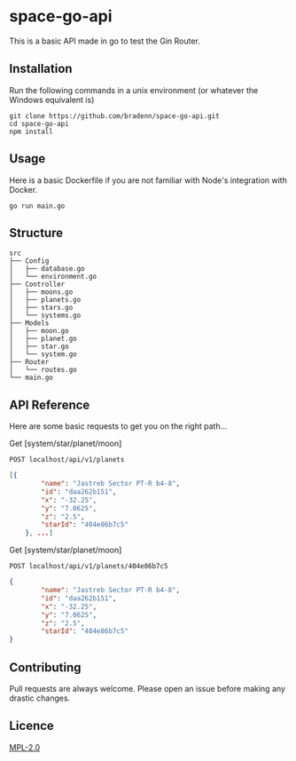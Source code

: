 # space-go-api
This is a basic API made in go to test the Gin Router.

## Installation
Run the following commands in a unix environment (or whatever the Windows equivalent is)
```shell script
git clone https://github.com/bradenn/space-go-api.git
cd space-go-api
npm install
```  
## Usage

Here is a basic Dockerfile if you are not familiar with Node's integration with Docker.
```shell
go run main.go
```

## Structure
```
src
├── Config
│   ├── database.go
│   └── environment.go
├── Controller
│   ├── moons.go
│   ├── planets.go
│   ├── stars.go
│   └── systems.go
├── Models
│   ├── moon.go
│   ├── planet.go
│   ├── star.go
│   └── system.go
├── Router
│   └── routes.go
└── main.go

```
## API Reference
Here are some basic requests to get you on the right path...

Get [system/star/planet/moon]
```http request
POST localhost/api/v1/planets
```
```json
[{
        "name": "Jastreb Sector PT-R b4-8",
        "id": "daa262b151",
        "x": "-32.25",
        "y": "7.0625",
        "z": "2.5",
        "starId": "404e86b7c5"
    }, ...]
```

Get [system/star/planet/moon]
```http request
POST localhost/api/v1/planets/404e86b7c5
```
```json
{
        "name": "Jastreb Sector PT-R b4-8",
        "id": "daa262b151",
        "x": "-32.25",
        "y": "7.0625",
        "z": "2.5",
        "starId": "404e86b7c5"
}
```

## Contributing
Pull requests are always welcome.
Please open an issue before making any drastic changes.

## Licence
 [MPL-2.0](https://choosealicense.com/licenses/mpl-2.0/)


